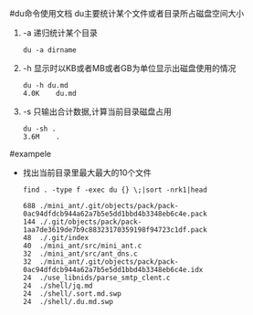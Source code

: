 #du命令使用文档
du主要统计某个文件或者目录所占磁盘空间大小

 1. -a 递归统计某个目录
    ```shell
    du -a dirname
    ```

 1. -h 显示时以KB或者MB或者GB为单位显示出磁盘使用的情况
    ```shell
    du -h du.md
    4.0K    du.md

    ```

 1. -s 只输出合计数据,计算当前目录磁盘占用
    ```shell
    du -sh .
    3.6M    .
    ```

 #exampele
 * 找出当前目录里最大最大的10个文件
    ```shell
    find . -type f -exec du {} \;|sort -nrk1|head
    
    688 ./mini_ant/.git/objects/pack/pack-0ac94dfdcb944a62a7b5e5dd1bbd4b3348eb6c4e.pack
    144 ./.git/objects/pack/pack-1aa7de3619de7b9c88323170359198f94723c1df.pack
    48  ./.git/index
    40  ./mini_ant/src/mini_ant.c
    32  ./mini_ant/src/ant_dns.c
    32  ./mini_ant/.git/objects/pack/pack-0ac94dfdcb944a62a7b5e5dd1bbd4b3348eb6c4e.idx
    24  ./use_libnids/parse_smtp_clent.c
    24  ./shell/jq.md
    24  ./shell/.sort.md.swp
    24  ./shell/.du.md.swp
    ```
